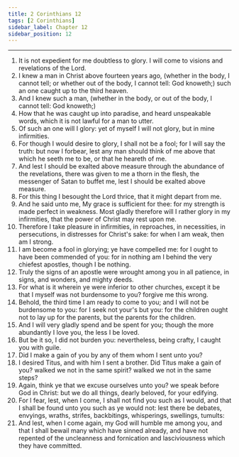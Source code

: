 ```yaml
---
title: 2 Corinthians 12
tags: [2 Corinthians]
sidebar_label: Chapter 12
sidebar_position: 12
---
```


---
1. It is not expedient for me doubtless to glory. I will come to visions and revelations of the Lord.
2. I knew a man in Christ above fourteen years ago, (whether in the body, I cannot tell; or whether out of the body, I cannot tell: God knoweth;) such an one caught up to the third heaven.
3. And I knew such a man, (whether in the body, or out of the body, I cannot tell: God knoweth;)
4. How that he was caught up into paradise, and heard unspeakable words, which it is not lawful for a man to utter.
5. Of such an one will I glory: yet of myself I will not glory, but in mine infirmities.
6. For though I would desire to glory, I shall not be a fool; for I will say the truth: but now I forbear, lest any man should think of me above that which he seeth me to be, or that he heareth of me.
7. And lest I should be exalted above measure through the abundance of the revelations, there was given to me a thorn in the flesh, the messenger of Satan to buffet me, lest I should be exalted above measure.
8. For this thing I besought the Lord thrice, that it might depart from me.
9. And he said unto me, My grace is sufficient for thee: for my strength is made perfect in weakness. Most gladly therefore will I rather glory in my infirmities, that the power of Christ may rest upon me.
10. Therefore I take pleasure in infirmities, in reproaches, in necessities, in persecutions, in distresses for Christ's sake: for when I am weak, then am I strong.
11. I am become a fool in glorying; ye have compelled me: for I ought to have been commended of you: for in nothing am I behind the very chiefest apostles, though I be nothing.
12. Truly the signs of an apostle were wrought among you in all patience, in signs, and wonders, and mighty deeds.
13. For what is it wherein ye were inferior to other churches, except it be that I myself was not burdensome to you? forgive me this wrong.
14. Behold, the third time I am ready to come to you; and I will not be burdensome to you: for I seek not your's but you: for the children ought not to lay up for the parents, but the parents for the children.
15. And I will very gladly spend and be spent for you; though the more abundantly I love you, the less I be loved.
16. But be it so, I did not burden you: nevertheless, being crafty, I caught you with guile.
17. Did I make a gain of you by any of them whom I sent unto you?
18. I desired Titus, and with him I sent a brother. Did Titus make a gain of you? walked we not in the same spirit? walked we not in the same steps?
19. Again, think ye that we excuse ourselves unto you? we speak before God in Christ: but we do all things, dearly beloved, for your edifying.
20. For I fear, lest, when I come, I shall not find you such as I would, and that I shall be found unto you such as ye would not: lest there be debates, envyings, wraths, strifes, backbitings, whisperings, swellings, tumults:
21. And lest, when I come again, my God will humble me among you, and that I shall bewail many which have sinned already, and have not repented of the uncleanness and fornication and lasciviousness which they have committed.